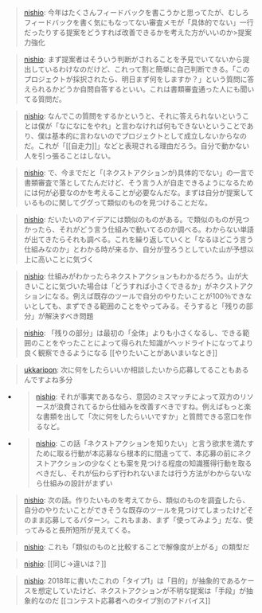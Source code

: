 
> [nishio](https://twitter.com/nishio/status/1385604142962405379): 今年はたくさんフィードバックを書こうかと思ってたが、むしろフィードバックを書く気にもなってない審査メモが「具体的でない」一行だったりする提案をどうすれば改善できるかを考えた方がいいのか>提案力強化

> [nishio](https://twitter.com/nishio/status/1385605400897089538): まず提案者はそういう判断がされることを予見でいてないから提出しているわけなのだけど、これって割と簡単に自己判断できる。「このプロジェクトが採択されたら、明日まず何をしますか？」という質問に答えられるかどうか自問自答するといい。これは書類審査通った人にも聞いてる質問だ。

> [nishio](https://twitter.com/nishio/status/1385606475116994564): なんでこの質問をするかというと、それに答えられないということは僕が「なになにをやれ」と言わなければ何もできないということであり、僕は基本的に言わないのでプロジェクトとして成立しないからなのだ。これが「[[自走力]]」などと表現される理由だろう。自分で動かない人を引っ張ることはしない。

> [nishio](https://twitter.com/nishio/status/1385606970422431751): で、今までだと「(ネクストアクションが)具体的でない」の一言で書類審査で落としてたんだけど、そう言う人が自走できるようになるためには何が必要なのかを考えることが必要なんだな。まずは自分が提案しているものに関してググって類似のものを見つけることだな。

> [nishio](https://twitter.com/nishio/status/1385607716228370439): だいたいのアイデアには類似のものがある。で類似のものが見つかったら、それがどう言う仕組みで動いてるのか調べる。わからない単語が出てきたらそれも調べる。これを繰り返していくと「なるほどこう言う仕組みなのか」とわかる時が来るか、自分が登ろうとしていた山が予想以上に高いことに気づく

> [nishio](https://twitter.com/nishio/status/1385609013329481730): 仕組みがわかったらネクストアクションもわかるだろう。山が大きいことに気づいた場合は「どうすれば小さくできるか」がネクストアクションになる。例えば既存のツールで自分のやりたいことが100％できないとしても、まずできる範囲のことをやってみる。そうすると「残りの部分」が解決すべき問題

> [nishio](https://twitter.com/nishio/status/1385609311007563780): 「残りの部分」は最初の「全体」よりも小さくなるし、できる範囲のことをやったことによって得られた知識がヘッドライトになってより良く観察できるようになる [[やりたいことがあいまいなとき]]

> [ukkaripon](https://twitter.com/ukkaripon/status/1385606524559450122): 次に何をしたらいいか相談したいから応募してることもあるんですよね多分
- > [nishio](https://twitter.com/nishio/status/1385608032793423872): それが事実であるなら、意図のミスマッチによって双方のリソースが浪費されてるから仕組みを改善すべきですね。例えばもっと楽な書類を出して「次に何をしたらいいですか」と質問できる窓口を作るなど。
- > [nishio](https://twitter.com/nishio/status/1385610579767746563): この話「ネクストアクションを知りたい」と言う欲求を満たすために取る行動が本応募なら根本的に間違ってて、本応募の前にネクストアクションの少なくとも案を見つける程度の知識獲得行動を取るべきだし、それが伝わらず行われないまたは行う方法がわからないなら仕組みの設計がまずい

> [nishio](https://twitter.com/nishio/status/1385612542412660738): 次の話。作りたいものを考えてから、類似のものを調査したら、自分のやりたいことができそうな既存のツールを見つけてしまったけどそのまま応募してるパターン。これもまあ、まず「使ってみよう」だな、使ってみると長所短所が見えてくる。

> [nishio](https://twitter.com/nishio/status/1385612732951498754): これも「類似のものと比較することで解像度が上がる」の類型だ

> [nishio](https://twitter.com/nishio/status/1385613515625426949): [[同じ→違いは？]]

> [nishio](https://twitter.com/nishio/status/1385616531258634245): 2018年に書いたこれの「タイプ1」は「目的」が抽象的であるケースを想定していたけど、ネクストアクションが不明な提案は「手段」が抽象的なのだ [[コンテスト応募者へのタイプ別のアドバイス]]

